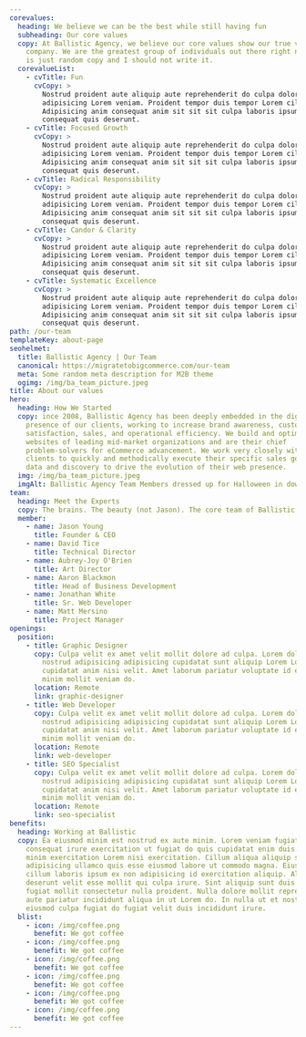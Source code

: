 ```yaml
---
corevalues:
  heading: We believe we can be the best while still having fun
  subheading: Our core values
  copy: At Ballistic Agency, we believe our core values show our true value as a
    company. We are the greatest group of individuals out there right now. This
    is just random copy and I should not write it.
  corevalueList:
    - cvTitle: Fun
      cvCopy: >
        Nostrud proident aute aliquip aute reprehenderit do culpa dolore
        adipisicing Lorem veniam. Proident tempor duis tempor Lorem cillum.
        Adipisicing anim consequat anim sit sit sit culpa laboris ipsum ea
        consequat quis deserunt.
    - cvTitle: Focused Growth
      cvCopy: >
        Nostrud proident aute aliquip aute reprehenderit do culpa dolore
        adipisicing Lorem veniam. Proident tempor duis tempor Lorem cillum.
        Adipisicing anim consequat anim sit sit sit culpa laboris ipsum ea
        consequat quis deserunt.
    - cvTitle: Radical Responsibility
      cvCopy: >
        Nostrud proident aute aliquip aute reprehenderit do culpa dolore
        adipisicing Lorem veniam. Proident tempor duis tempor Lorem cillum.
        Adipisicing anim consequat anim sit sit sit culpa laboris ipsum ea
        consequat quis deserunt.
    - cvTitle: Candor & Clarity
      cvCopy: >
        Nostrud proident aute aliquip aute reprehenderit do culpa dolore
        adipisicing Lorem veniam. Proident tempor duis tempor Lorem cillum.
        Adipisicing anim consequat anim sit sit sit culpa laboris ipsum ea
        consequat quis deserunt.
    - cvTitle: Systematic Excellence
      cvCopy: >
        Nostrud proident aute aliquip aute reprehenderit do culpa dolore
        adipisicing Lorem veniam. Proident tempor duis tempor Lorem cillum.
        Adipisicing anim consequat anim sit sit sit culpa laboris ipsum ea
        consequat quis deserunt.
path: /our-team
templateKey: about-page
seohelmet:
  title: Ballistic Agency | Our Team
  canonical: https://migratetobigcommerce.com/our-team
  meta: Some random meta description for M2B theme
  ogimg: /img/ba_team_picture.jpeg
title: About our values
hero:
  heading: How We Started
  copy: ince 2008, Ballistic Agency has been deeply embedded in the digital
    presence of our clients, working to increase brand awareness, customer
    satisfaction, sales, and operational efficiency. We build and optimize the
    websites of leading mid-market organizations and are their chief
    problem-solvers for eCommerce advancement. We work very closely with our
    clients to quickly and methodically execute their specific sales goals using
    data and discovery to drive the evolution of their web presence.
  img: /img/ba_team_picture.jpeg
  imgAlt: Ballistic Agency Team Members dressed up for Halloween in downtown Opelika
team:
  heading: Meet the Experts
  copy: The brains. The beauty (not Jason). The core team of Ballistic Agency.
  member:
    - name: Jason Young
      title: Founder & CEO
    - name: David Tice
      title: Technical Director
    - name: Aubrey-Joy O'Brien
      title: Art Director
    - name: Aaron Blackmon
      title: Head of Business Development
    - name: Jonathan White
      title: Sr. Web Developer
    - name: Matt Mersino
      title: Project Manager
openings:
  position:
    - title: Graphic Designer
      copy: Culpa velit ex amet velit mollit dolore ad culpa. Lorem dolore duis
        nostrud adipisicing adipisicing cupidatat sunt aliquip Lorem Lorem
        cupidatat anim nisi velit. Amet laborum pariatur voluptate id elit minim
        minim mollit veniam do.
      location: Remote
      link: graphic-designer
    - title: Web Developer
      copy: Culpa velit ex amet velit mollit dolore ad culpa. Lorem dolore duis
        nostrud adipisicing adipisicing cupidatat sunt aliquip Lorem Lorem
        cupidatat anim nisi velit. Amet laborum pariatur voluptate id elit minim
        minim mollit veniam do.
      location: Remote
      link: web-developer
    - title: SEO Specialist
      copy: Culpa velit ex amet velit mollit dolore ad culpa. Lorem dolore duis
        nostrud adipisicing adipisicing cupidatat sunt aliquip Lorem Lorem
        cupidatat anim nisi velit. Amet laborum pariatur voluptate id elit minim
        minim mollit veniam do.
      location: Remote
      link: seo-specialist
benefits:
  heading: Working at Ballistic
  copy: Ea eiusmod minim est nostrud ex aute minim. Lorem veniam fugiat aliqua
    consequat irure exercitation ut fugiat do quis cupidatat enim duis. Commodo
    minim exercitation Lorem nisi exercitation. Cillum aliqua aliquip sint
    adipisicing ullamco quis esse eiusmod labore ut commodo magna. Eiusmod anim
    cillum laboris ipsum ex non adipisicing id exercitation aliquip. Aliquip
    deserunt velit esse mollit qui culpa irure. Sint aliquip sunt duis occaecat
    fugiat mollit consectetur nulla proident. Nulla dolore mollit reprehenderit
    aute pariatur incididunt aliqua in ut Lorem do. In nulla ut et nostrud
    eiusmod culpa fugiat do fugiat velit duis incididunt irure.
  blist:
    - icon: /img/coffee.png
      benefit: We got coffee
    - icon: /img/coffee.png
      benefit: We got coffee
    - icon: /img/coffee.png
      benefit: We got coffee
    - icon: /img/coffee.png
      benefit: We got coffee
    - icon: /img/coffee.png
      benefit: We got coffee
    - icon: /img/coffee.png
      benefit: We got coffee
---
```

